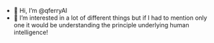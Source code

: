 - 👋 Hi, I’m @qferryAI
- 👀 I’m interested in a lot of different things but if I had to mention only one it would be understanding the principle underlying human intelligence!

<!---
qferryAI/qferryAI is a ✨ special ✨ repository because its `README.md` (this file) appears on your GitHub profile.
You can click the Preview link to take a look at your changes.
--->
